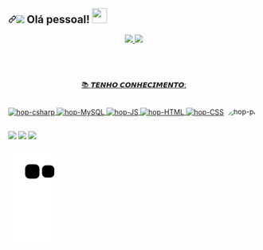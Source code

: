 ## <a id="user-content--olá-pessoal-" class="anchor" aria-hidden="true" href="#-olá-pessoal-"><svg class="octicon octicon-link" viewBox="0 0 16 16" version="1.1" width="16" height="16" aria-hidden="true"><path fill-rule="evenodd" d="M7.775 3.275a.75.75 0 001.06 1.06l1.25-1.25a2 2 0 112.83 2.83l-2.5 2.5a2 2 0 01-2.83 0 .75.75 0 00-1.06 1.06 3.5 3.5 0 004.95 0l2.5-2.5a3.5 3.5 0 00-4.95-4.95l-1.25 1.25zm-4.69 9.64a2 2 0 010-2.83l2.5-2.5a2 2 0 012.83 0 .75.75 0 001.06-1.06 3.5 3.5 0 00-4.95 0l-2.5 2.5a3.5 3.5 0 004.95 4.95l1.25-1.25a.75.75 0 00-1.06-1.06l-1.25 1.25a2 2 0 01-2.83 0z"></path></svg></a><a target="_blank" rel="noopener noreferrer" href="https://raw.githubusercontent.com/alexnaiman/alexnaiman/master/resources/welcomeglitch.gif"><img src="https://raw.githubusercontent.com/alexnaiman/alexnaiman/master/resources/welcomeglitch.gif" width="50px" style="max-width: 100%;"></a> Olá pessoal! <a target="_blank" rel="noopener noreferrer" href="https://raw.githubusercontent.com/iampavangandhi/iampavangandhi/master/gifs/Hi.gif"><img src="https://raw.githubusercontent.com/iampavangandhi/iampavangandhi/master/gifs/Hi.gif" width="30px" height="30px" style="max-width: 100%;"></a>

<div align="center">
  <a href="https://github.com/rafaballerini">
  <img height="180em" src="https://github-readme-stats.vercel.app/api?username=hopbunny&show_icons=true&theme=dracula&include_all_commits=true&count_private=true"/>
  <img height="180em" src="https://github-readme-stats.vercel.app/api/top-langs/?username=hopbunny&layout=compact&langs_count=7&theme=dracula"/>
</div>

## <div style="display: inline_block"><br>
  <p align="center">  
  <g-emoji class="g-emoji" alias="seedling" fallback-src="https://github.githubassets.com/images/icons/emoji/unicode/1f331.png">📚
  </g-emoji> 𝙏𝙀𝙉𝙃𝙊 𝘾𝙊𝙉𝙃𝙀𝘾𝙄𝙈𝙀𝙉𝙏𝙊:
  <p align="center"> 
</div>

<div style="display: inline_block"><br>
  <img align="center" alt="hop-csharp" style="max-width: 100%;" src="https://img.shields.io/badge/CSHARP-6A5ACD?style=for-the-badge&logo=c-sharp&logoColor=white">
  <img align="center" alt="hop-MySQL" style="max-width: 100%;" src="https://img.shields.io/badge/MySQL-005C84?style=for-the-badge&logo=mysql&logoColor=white">
  <img align="center" alt="hop-JS" style="max-width: 100%;" src="https://img.shields.io/badge/JavaScript-323330?style=for-the-badge&logo=javascript&logoColor=F7DF1E">
  <img align="center" alt="hop-HTML" style="max-width: 100%;" src="https://img.shields.io/badge/HTML5-E34F26?style=for-the-badge&logo=html5&logoColor=white">
  <img align="center" alt="hop-CSS" style="max-width: 100%;" src="https://img.shields.io/badge/CSS3-1572B6?style=for-the-badge&logo=css3&logoColor=white">
  <img align="right" alt="hop-pic" height="150" style="border-radius:50px;" src="https://cdn.discordapp.com/attachments/986675082170630164/991055467184791562/Catatau_Boo-BooBear.png">
</div>

 ##

<div>
  <a href="https://www.linkedin.com/in/alisson-luis-86b992228/" target="_blank"><img src="https://img.shields.io/badge/LinkedIn-0077B5?style=for-the-badge&logo=linkedin&logoColor=white" target="_blank"></a>
  <a href="https://instagram.com/alisson.luis.11" target="_blank"><img src="https://img.shields.io/badge/Instagram-E4405F?style=for-the-badge&logo=instagram&logoColor=white" target="_blank"></a> 
  <a href = "mailto:alissonluis2009@gmail.com"><img src="https://img.shields.io/badge/Gmail-D14836?style=for-the-badge&logo=gmail&logoColor=white" target="_blank"></a>
 
    
  ![Snake animation](https://github.com/hopbunny/hopbunny/blob/output/github-contribution-grid-snake.svg)
  
</div>

